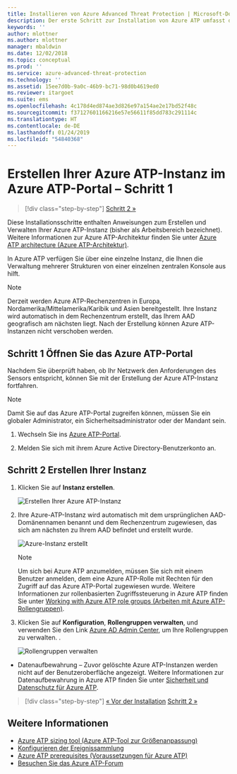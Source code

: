 ```yaml
---
title: Installieren von Azure Advanced Threat Protection | Microsoft-Dokumentation
description: Der erste Schritt zur Installation von Azure ATP umfasst das Erstellen der Instanz für Ihre Azure ATP-Bereitstellung.
keywords: ''
author: mlottner
ms.author: mlottner
manager: mbaldwin
ms.date: 12/02/2018
ms.topic: conceptual
ms.prod: ''
ms.service: azure-advanced-threat-protection
ms.technology: ''
ms.assetid: 15ee7d0b-9a0c-46b9-bc71-98d0b4619ed0
ms.reviewer: itargoet
ms.suite: ems
ms.openlocfilehash: 4c178d4ed874ae3d826e97a154ae2e17bd52f48c
ms.sourcegitcommit: f37127601166216e57e56611f85dd783c291114c
ms.translationtype: HT
ms.contentlocale: de-DE
ms.lasthandoff: 01/24/2019
ms.locfileid: "54840368"
---
```

# <a name="creating-your-azure-atp-instance-in-the-azure-atp-portal---step-1"></a>Erstellen Ihrer Azure ATP-Instanz im Azure ATP-Portal – Schritt 1

> [!div class="step-by-step"]
> [Schritt 2 »](install-atp-step2.md)

Diese Installationsschritte enthalten Anweisungen zum Erstellen und Verwalten Ihrer Azure ATP-Instanz (bisher als Arbeitsbereich bezeichnet). Weitere Informationen zur Azure ATP-Architektur finden Sie unter [Azure ATP architecture (Azure ATP-Architektur)](atp-architecture.md).

In Azure ATP verfügen Sie über eine einzelne Instanz, die Ihnen die Verwaltung mehrerer Strukturen von einer einzelnen zentralen Konsole aus hilft. 

> [!NOTE]
> Derzeit werden Azure ATP-Rechenzentren in Europa, Nordamerika/Mittelamerika/Karibik und Asien bereitgestellt. Ihre Instanz wird automatisch in dem Rechenzentrum erstellt, das Ihrem AAD geografisch am nächsten liegt. Nach der Erstellung können Azure ATP-Instanzen nicht verschoben werden. 

## <a name="step-1-enter-the-azure-atp-portal"></a>Schritt 1 Öffnen Sie das Azure ATP-Portal

Nachdem Sie überprüft haben, ob Ihr Netzwerk den Anforderungen des Sensors entspricht, können Sie mit der Erstellung der Azure ATP-Instanz fortfahren.

> [!NOTE]
>Damit Sie auf das Azure ATP-Portal zugreifen können, müssen Sie ein globaler Administrator, ein Sicherheitsadministrator oder der Mandant sein.


1.  Wechseln Sie ins [Azure ATP-Portal](https://portal.atp.azure.com).

2.  Melden Sie sich mit ihrem Azure Active Directory-Benutzerkonto an.

## <a name="step-2-create-your-instance"></a>Schritt 2 Erstellen Ihrer Instanz

1. Klicken Sie auf **Instanz erstellen**. 

    ![Erstellen Ihrer Azure ATP-Instanz](media/create-instance.png)

2. Ihre Azure-ATP-Instanz wird automatisch mit dem ursprünglichen AAD-Domänennamen benannt und dem Rechenzentrum zugewiesen, das sich am nächsten zu Ihrem AAD befindet und erstellt wurde. 

    ![Azure-Instanz erstellt](media/instance-created.png)

    > [!NOTE]
    > Um sich bei Azure ATP anzumelden, müssen Sie sich mit einem Benutzer anmelden, dem eine Azure ATP-Rolle mit Rechten für den Zugriff auf das Azure ATP-Portal zugewiesen wurde. Weitere Informationen zur rollenbasierten Zugriffssteuerung in Azure ATP finden Sie unter [Working with Azure ATP role groups (Arbeiten mit Azure ATP-Rollengruppen)](atp-role-groups.md).
 
3. Klicken Sie auf **Konfiguration**, **Rollengruppen verwalten**, und verwenden Sie den Link [Azure AD Admin Center](https://docs.microsoft.com/azure/active-directory/active-directory-assign-admin-roles-azure-portal), um Ihre Rollengruppen zu verwalten. .

    ![Rollengruppen verwalten](media/creation-manage-role-groups.png)

- Datenaufbewahrung – Zuvor gelöschte Azure ATP-Instanzen werden nicht auf der Benutzeroberfläche angezeigt. Weitere Informationen zur Datenaufbewahrung in Azure ATP finden Sie unter [Sicherheit und Datenschutz für Azure ATP](atp-privacy-compliance.md).


> [!div class="step-by-step"]
> [« Vor der Installation](atp-prerequisites.md)
> [Schritt 2 »](install-atp-step2.md)



## <a name="see-also"></a>Weitere Informationen
- [Azure ATP sizing tool (Azure ATP-Tool zur Größenanpassung)](http://aka.ms/aatpsizingtool)
- [Konfigurieren der Ereignissammlung](configure-event-collection.md)
- [Azure ATP prerequisites (Voraussetzungen für Azure ATP)](atp-prerequisites.md)
- [Besuchen Sie das Azure ATP-Forum](https://aka.ms/azureatpcommunity)
